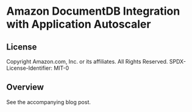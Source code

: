 # Amazon DocumentDB Integration with Application Autoscaler

## License

Copyright Amazon.com, Inc. or its affiliates. All Rights Reserved.
SPDX-License-Identifier: MIT-0

## Overview

See the accompanying blog post.
